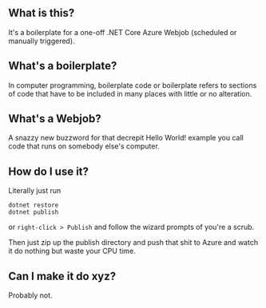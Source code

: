 ## What is this?
It's a boilerplate for a one-off .NET Core Azure Webjob (scheduled or manually triggered).

## What's a boilerplate?

In computer programming, boilerplate code or boilerplate refers to sections of code that have to be included in many places with little or no alteration.

## What's a Webjob?

A snazzy new buzzword for that decrepit Hello World! example you call code that runs on somebody else's computer.

## How do I use it?

Literally just run
```
dotnet restore
dotnet publish
```
or `right-click > Publish` and follow the wizard prompts of you're a scrub.

Then just zip up the publish directory and push that shit to Azure and watch it do nothing but waste your CPU time.

## Can I make it do xyz?

Probably not.
